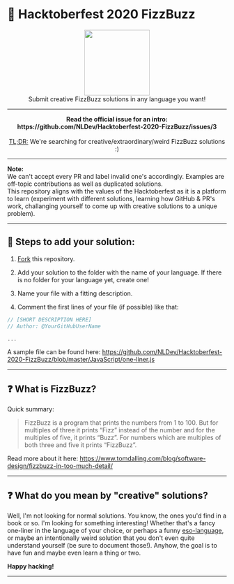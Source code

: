 # :jack_o_lantern: Hacktoberfest 2020 FizzBuzz

<p align="center">
<img height="150" width="auto" src="https://i.imgur.com/5RJIOwI.png" /><br>
Submit creative FizzBuzz solutions in any language you want! 
</p>

<hr>

<p align="center"><b>
Read the official issue for an intro: <br>
https://github.com/NLDev/Hacktoberfest-2020-FizzBuzz/issues/3
</b><br><br>
<a href="https://www.urbandictionary.com/define.php?term=tl%3Bdr">TL;DR:</a> We're searching for creative/extraordinary/weird FizzBuzz solutions :) 
</p>

<hr>

**Note:** <br>
We can't accept every PR and label invalid one's accordingly. Examples are off-topic contributions as well as duplicated solutions. <br>
This repository aligns with the values of the Hacktoberfest as it is a platform to learn (experiment with different solutions, learning how GitHub & PR's work, challanging yourself to come up with creative solutions to a unique problem). 

<hr>

## :wrench: Steps to add your solution:

1. [Fork](https://github.com/NLDev/Hacktoberfest-2020-FizzBuzz/fork) this repository.

2. Add your solution to the folder with the name of your language. If there is no folder for your language yet, create one! 

3. Name your file with a fitting description. 

4. Comment the first lines of your file (if possible) like that:

```js
// [SHORT DESCRIPTION HERE]
// Author: @YourGitHubUserName

...
```

A sample file can be found here: https://github.com/NLDev/Hacktoberfest-2020-FizzBuzz/blob/master/JavaScript/one-liner.js

<hr>

## :question: What is FizzBuzz?

Quick summary:

> FizzBuzz is a program that prints the numbers from 1 to 100. But for multiples of three it prints “Fizz” instead of the number and for the multiples of five, it prints “Buzz”. For numbers which are multiples of both three and five it prints “FizzBuzz”.

Read more about it here: https://www.tomdalling.com/blog/software-design/fizzbuzz-in-too-much-detail/

<hr>

## :question: What do you mean by "creative" solutions?

Well, I'm not looking for normal solutions. You know, the ones you'd find in a book or so. I'm looking for something interesting! Whether that's a fancy one-liner in the language of your choice, or perhaps a funny [eso-language](https://en.wikipedia.org/wiki/Esoteric_programming_language), or maybe an intentionally weird solution that you don't even quite understand yourself (be sure to document those!). Anyhow, the goal is to have fun and maybe even learn a thing or two. 

**Happy hacking!**

<hr>
